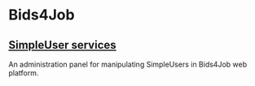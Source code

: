 # Bids4Job

## [SimpleUser services](http://83.212.99.206:8080/Bids4JobForked/simple_user_index.jsp)
An administration panel for manipulating SimpleUsers in Bids4Job web platform.